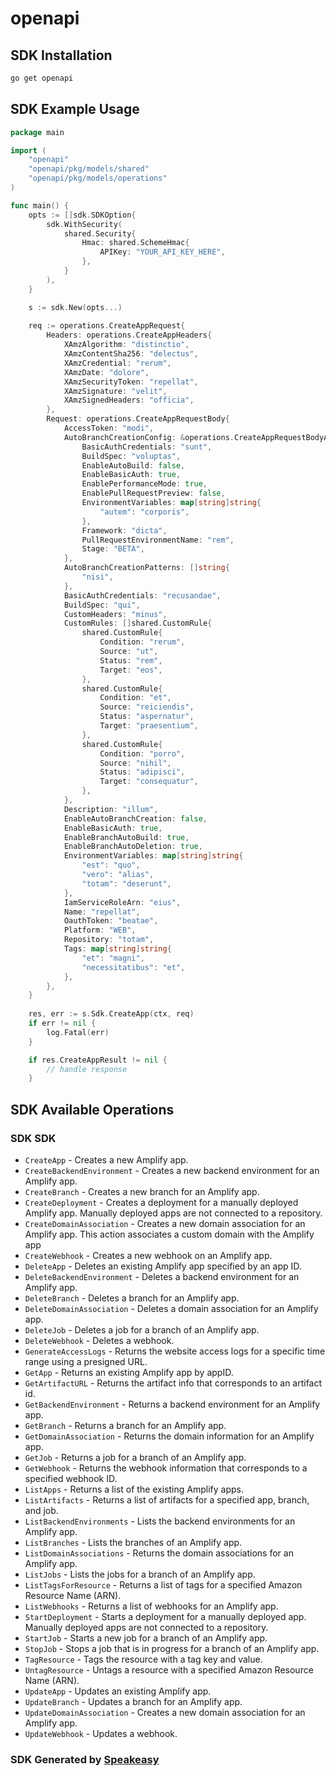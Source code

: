 # openapi

<!-- Start SDK Installation -->
## SDK Installation

```bash
go get openapi
```
<!-- End SDK Installation -->

<!-- Start SDK Example Usage -->
## SDK Example Usage

```go
package main

import (
    "openapi"
    "openapi/pkg/models/shared"
    "openapi/pkg/models/operations"
)

func main() {
    opts := []sdk.SDKOption{
        sdk.WithSecurity(
            shared.Security{
                Hmac: shared.SchemeHmac{
                    APIKey: "YOUR_API_KEY_HERE",
                },
            }
        ),
    }

    s := sdk.New(opts...)
    
    req := operations.CreateAppRequest{
        Headers: operations.CreateAppHeaders{
            XAmzAlgorithm: "distinctio",
            XAmzContentSha256: "delectus",
            XAmzCredential: "rerum",
            XAmzDate: "dolore",
            XAmzSecurityToken: "repellat",
            XAmzSignature: "velit",
            XAmzSignedHeaders: "officia",
        },
        Request: operations.CreateAppRequestBody{
            AccessToken: "modi",
            AutoBranchCreationConfig: &operations.CreateAppRequestBodyAutoBranchCreationConfig{
                BasicAuthCredentials: "sunt",
                BuildSpec: "voluptas",
                EnableAutoBuild: false,
                EnableBasicAuth: true,
                EnablePerformanceMode: true,
                EnablePullRequestPreview: false,
                EnvironmentVariables: map[string]string{
                    "autem": "corporis",
                },
                Framework: "dicta",
                PullRequestEnvironmentName: "rem",
                Stage: "BETA",
            },
            AutoBranchCreationPatterns: []string{
                "nisi",
            },
            BasicAuthCredentials: "recusandae",
            BuildSpec: "qui",
            CustomHeaders: "minus",
            CustomRules: []shared.CustomRule{
                shared.CustomRule{
                    Condition: "rerum",
                    Source: "ut",
                    Status: "rem",
                    Target: "eos",
                },
                shared.CustomRule{
                    Condition: "et",
                    Source: "reiciendis",
                    Status: "aspernatur",
                    Target: "praesentium",
                },
                shared.CustomRule{
                    Condition: "porro",
                    Source: "nihil",
                    Status: "adipisci",
                    Target: "consequatur",
                },
            },
            Description: "illum",
            EnableAutoBranchCreation: false,
            EnableBasicAuth: true,
            EnableBranchAutoBuild: true,
            EnableBranchAutoDeletion: true,
            EnvironmentVariables: map[string]string{
                "est": "quo",
                "vero": "alias",
                "totam": "deserunt",
            },
            IamServiceRoleArn: "eius",
            Name: "repellat",
            OauthToken: "beatae",
            Platform: "WEB",
            Repository: "totam",
            Tags: map[string]string{
                "et": "magni",
                "necessitatibus": "et",
            },
        },
    }
    
    res, err := s.Sdk.CreateApp(ctx, req)
    if err != nil {
        log.Fatal(err)
    }

    if res.CreateAppResult != nil {
        // handle response
    }
```
<!-- End SDK Example Usage -->

<!-- Start SDK Available Operations -->
## SDK Available Operations

### SDK SDK

* `CreateApp` -  Creates a new Amplify app. 
* `CreateBackendEnvironment` -  Creates a new backend environment for an Amplify app. 
* `CreateBranch` -  Creates a new branch for an Amplify app. 
* `CreateDeployment` -  Creates a deployment for a manually deployed Amplify app. Manually deployed apps are not connected to a repository. 
* `CreateDomainAssociation` -  Creates a new domain association for an Amplify app. This action associates a custom domain with the Amplify app 
* `CreateWebhook` -  Creates a new webhook on an Amplify app. 
* `DeleteApp` -  Deletes an existing Amplify app specified by an app ID. 
* `DeleteBackendEnvironment` -  Deletes a backend environment for an Amplify app. 
* `DeleteBranch` -  Deletes a branch for an Amplify app. 
* `DeleteDomainAssociation` -  Deletes a domain association for an Amplify app. 
* `DeleteJob` -  Deletes a job for a branch of an Amplify app. 
* `DeleteWebhook` -  Deletes a webhook. 
* `GenerateAccessLogs` -  Returns the website access logs for a specific time range using a presigned URL. 
* `GetApp` -  Returns an existing Amplify app by appID. 
* `GetArtifactURL` -  Returns the artifact info that corresponds to an artifact id. 
* `GetBackendEnvironment` -  Returns a backend environment for an Amplify app. 
* `GetBranch` -  Returns a branch for an Amplify app. 
* `GetDomainAssociation` -  Returns the domain information for an Amplify app. 
* `GetJob` -  Returns a job for a branch of an Amplify app. 
* `GetWebhook` -  Returns the webhook information that corresponds to a specified webhook ID. 
* `ListApps` -  Returns a list of the existing Amplify apps. 
* `ListArtifacts` -  Returns a list of artifacts for a specified app, branch, and job. 
* `ListBackendEnvironments` -  Lists the backend environments for an Amplify app. 
* `ListBranches` -  Lists the branches of an Amplify app. 
* `ListDomainAssociations` -  Returns the domain associations for an Amplify app. 
* `ListJobs` -  Lists the jobs for a branch of an Amplify app. 
* `ListTagsForResource` -  Returns a list of tags for a specified Amazon Resource Name (ARN). 
* `ListWebhooks` -  Returns a list of webhooks for an Amplify app. 
* `StartDeployment` -  Starts a deployment for a manually deployed app. Manually deployed apps are not connected to a repository. 
* `StartJob` -  Starts a new job for a branch of an Amplify app. 
* `StopJob` -  Stops a job that is in progress for a branch of an Amplify app. 
* `TagResource` -  Tags the resource with a tag key and value. 
* `UntagResource` -  Untags a resource with a specified Amazon Resource Name (ARN). 
* `UpdateApp` -  Updates an existing Amplify app. 
* `UpdateBranch` -  Updates a branch for an Amplify app. 
* `UpdateDomainAssociation` -  Creates a new domain association for an Amplify app.
* `UpdateWebhook` -  Updates a webhook. 

<!-- End SDK Available Operations -->

### SDK Generated by [Speakeasy](https://docs.speakeasyapi.dev/docs/using-speakeasy/client-sdks)
